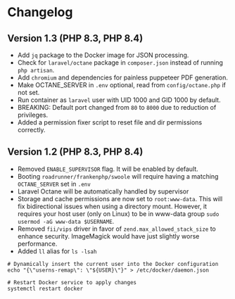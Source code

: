 # Changelog

## Version 1.3 (PHP 8.3, PHP 8.4)
- Add `jq` package to the Docker image for JSON processing.
- Check for `laravel/octane` package in `composer.json` instead of running `php artisan`.
- Add `chromium` and dependencies for painless puppeteer PDF generation.
- Make OCTANE_SERVER in `.env` optional, read from `config/octane.php` if not set.
- Run container as `laravel` user with UID 1000 and GID 1000 by default.
- BREAKING: Default port changed from `80` to `8000` due to reduction of privileges.
- Added a permission fixer script to reset file and dir permissions correctly.

## Version 1.2 (PHP 8.3, PHP 8.4)

- Removed `ENABLE_SUPERVISOR` flag. It will be enabled by default.
- Booting `roadrunner/frankenphp/swoole` will require having a matching `OCTANE_SERVER` set in `.env`
- Laravel Octane will be automatically handled by supervisor
- Storage and cache permissions are now set to `root:www-data`. This will fix bidirectional issues when using a directory mount.
  However, it requires your host user (only on Linux) to be in www-data group `sudo usermod -aG www-data $USERNAME`.
- Removed `fii/vips` driver in favor of `zend.max_allowed_stack_size` to enhance security. ImageMagick would have just slightly worse performance.
- Added `ll` alias for `ls -lsah`

```shell
# Dynamically insert the current user into the Docker configuration
echo "{\"userns-remap\": \"${USER}\"}" > /etc/docker/daemon.json

# Restart Docker service to apply changes
systemctl restart docker
```

